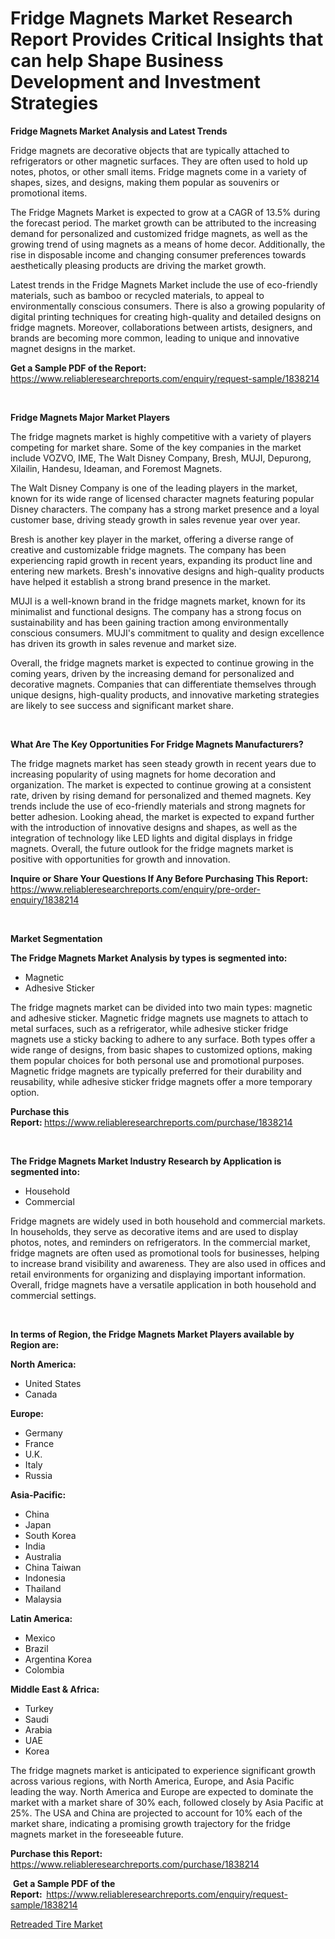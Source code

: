 <p><h1>Fridge Magnets Market Research Report Provides Critical Insights that can help Shape Business Development and Investment Strategies</h1></p><p><strong>Fridge Magnets Market Analysis and Latest Trends</strong></p>
<p><p>Fridge magnets are decorative objects that are typically attached to refrigerators or other magnetic surfaces. They are often used to hold up notes, photos, or other small items. Fridge magnets come in a variety of shapes, sizes, and designs, making them popular as souvenirs or promotional items.</p><p>The Fridge Magnets Market is expected to grow at a CAGR of 13.5% during the forecast period. The market growth can be attributed to the increasing demand for personalized and customized fridge magnets, as well as the growing trend of using magnets as a means of home decor. Additionally, the rise in disposable income and changing consumer preferences towards aesthetically pleasing products are driving the market growth.</p><p>Latest trends in the Fridge Magnets Market include the use of eco-friendly materials, such as bamboo or recycled materials, to appeal to environmentally conscious consumers. There is also a growing popularity of digital printing techniques for creating high-quality and detailed designs on fridge magnets. Moreover, collaborations between artists, designers, and brands are becoming more common, leading to unique and innovative magnet designs in the market.</p></p>
<p><strong>Get a Sample PDF of the Report:&nbsp;</strong> <a href="https://www.reliableresearchreports.com/enquiry/request-sample/1838214">https://www.reliableresearchreports.com/enquiry/request-sample/1838214</a></p>
<p>&nbsp;</p>
<p><strong>Fridge Magnets Major Market Players</strong></p>
<p><p>The fridge magnets market is highly competitive with a variety of players competing for market share. Some of the key companies in the market include VOZVO, IME, The Walt Disney Company, Bresh, MUJI, Depurong, Xilailin, Handesu, Ideaman, and Foremost Magnets.</p><p>The Walt Disney Company is one of the leading players in the market, known for its wide range of licensed character magnets featuring popular Disney characters. The company has a strong market presence and a loyal customer base, driving steady growth in sales revenue year over year.</p><p>Bresh is another key player in the market, offering a diverse range of creative and customizable fridge magnets. The company has been experiencing rapid growth in recent years, expanding its product line and entering new markets. Bresh's innovative designs and high-quality products have helped it establish a strong brand presence in the market.</p><p>MUJI is a well-known brand in the fridge magnets market, known for its minimalist and functional designs. The company has a strong focus on sustainability and has been gaining traction among environmentally conscious consumers. MUJI's commitment to quality and design excellence has driven its growth in sales revenue and market size.</p><p>Overall, the fridge magnets market is expected to continue growing in the coming years, driven by the increasing demand for personalized and decorative magnets. Companies that can differentiate themselves through unique designs, high-quality products, and innovative marketing strategies are likely to see success and significant market share.</p></p>
<p>&nbsp;</p>
<p><strong>What Are The Key Opportunities For Fridge Magnets Manufacturers?</strong></p>
<p><p>The fridge magnets market has seen steady growth in recent years due to increasing popularity of using magnets for home decoration and organization. The market is expected to continue growing at a consistent rate, driven by rising demand for personalized and themed magnets. Key trends include the use of eco-friendly materials and strong magnets for better adhesion. Looking ahead, the market is expected to expand further with the introduction of innovative designs and shapes, as well as the integration of technology like LED lights and digital displays in fridge magnets. Overall, the future outlook for the fridge magnets market is positive with opportunities for growth and innovation.</p></p>
<p><strong>Inquire or Share Your Questions If Any Before Purchasing This Report:</strong> <a href="https://www.reliableresearchreports.com/enquiry/pre-order-enquiry/1838214">https://www.reliableresearchreports.com/enquiry/pre-order-enquiry/1838214</a></p>
<p>&nbsp;</p>
<p><strong>Market Segmentation</strong></p>
<p><strong>The Fridge Magnets Market Analysis by types is segmented into:</strong></p>
<p><ul><li>Magnetic</li><li>Adhesive Sticker</li></ul></p>
<p><p>The fridge magnets market can be divided into two main types: magnetic and adhesive sticker. Magnetic fridge magnets use magnets to attach to metal surfaces, such as a refrigerator, while adhesive sticker fridge magnets use a sticky backing to adhere to any surface. Both types offer a wide range of designs, from basic shapes to customized options, making them popular choices for both personal use and promotional purposes. Magnetic fridge magnets are typically preferred for their durability and reusability, while adhesive sticker fridge magnets offer a more temporary option.</p></p>
<p><strong>Purchase this Report:&nbsp;</strong><a href="https://www.reliableresearchreports.com/purchase/1838214">https://www.reliableresearchreports.com/purchase/1838214</a></p>
<p>&nbsp;</p>
<p><strong>The Fridge Magnets Market Industry Research by Application is segmented into:</strong></p>
<p><ul><li>Household</li><li>Commercial</li></ul></p>
<p><p>Fridge magnets are widely used in both household and commercial markets. In households, they serve as decorative items and are used to display photos, notes, and reminders on refrigerators. In the commercial market, fridge magnets are often used as promotional tools for businesses, helping to increase brand visibility and awareness. They are also used in offices and retail environments for organizing and displaying important information. Overall, fridge magnets have a versatile application in both household and commercial settings.</p></p>
<p>&nbsp;</p>
<p><strong>In terms of Region, the Fridge Magnets Market Players available by Region are:</strong></p>
<p>
    <p> <strong> North America: </strong>
        <ul>
            <li>United States</li>
            <li>Canada</li>
        </ul>
        </p> 
    <p> <strong> Europe: </strong>
        <ul>
            <li>Germany</li>
            <li>France</li>
            <li>U.K.</li>
            <li>Italy</li>
            <li>Russia</li>
        </ul>
        </p> 
    <p> <strong> Asia-Pacific: </strong>
        <ul>
            <li>China</li>
            <li>Japan</li>
            <li>South Korea</li>
            <li>India</li>
            <li>Australia</li>
            <li>China Taiwan</li>
            <li>Indonesia</li>
            <li>Thailand</li>
            <li>Malaysia</li>
        </ul>
        </p> 
    <p> <strong> Latin America: </strong>
        <ul>
            <li>Mexico</li>
            <li>Brazil</li>
            <li>Argentina Korea</li>
            <li>Colombia</li>
        </ul>
        </p> 
    <p> <strong> Middle East & Africa: </strong>
        <ul>
            <li>Turkey</li>
            <li>Saudi</li>
            <li>Arabia</li>
            <li>UAE</li>
            <li>Korea</li>
        </ul>
    </p>
    </p>
<p><p>The fridge magnets market is anticipated to experience significant growth across various regions, with North America, Europe, and Asia Pacific leading the way. North America and Europe are expected to dominate the market with a market share of 30% each, followed closely by Asia Pacific at 25%. The USA and China are projected to account for 10% each of the market share, indicating a promising growth trajectory for the fridge magnets market in the foreseeable future.</p></p>
<p><strong>Purchase this Report: </strong><a href="https://www.reliableresearchreports.com/purchase/1838214">https://www.reliableresearchreports.com/purchase/1838214</a></p>
<p>&nbsp;<strong>Get a Sample PDF of the Report:&nbsp;&nbsp;</strong><a href="https://www.reliableresearchreports.com/enquiry/request-sample/1838214">https://www.reliableresearchreports.com/enquiry/request-sample/1838214</a></p>
<p><strong></strong></p>
<p><p><a href="https://cautious-neon-760.notion.site/Retreaded-Tire-Market-Research-Report-Provides-Critical-Insights-that-can-help-Shape-Business-Develo-5dcacc84b5c84b2fade67e1f066d71a1">Retreaded Tire Market</a></p></p>